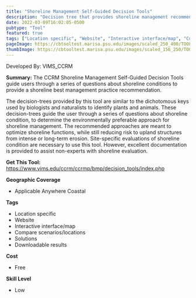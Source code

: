 ```yaml
---
title: "Shoreline Management Self-Guided Decision Tools"
description: "Decision tree that provides shoreline management recommendations"
date: 2022-03-09T16:02:05-0500
pubtype: "Tool"
featured: true
tags: ["Location specific", "Website", "Interactive interface/map", "Compare scenarios/locations", "Solutions", "Downloadable results"]
pageImage: https://cbtooltest.marisa.psu.edu/images/scaled_250_400/TOOLID_18.0_ScreenCapture-1.png
thumbImage: https://cbtooltest.marisa.psu.edu/images/scaled_156_250/TOOLID_18.0_ScreenCapture-1.png
---
```

Developed By: VIMS_CCRM

**Summary:** The CCRM Shoreline Management Self-Guided Decision Tools guide users through a series of questions about shoreline conditions to provide a shoreline best management practice recommendation. 

The decision-trees provided by this tool are similar to the dichotomous keys used by biologists and naturalists to identify plants and animals. These decision-trees guide the user through a series of questions about shoreline condition, to determine the environmentally preferable approach for shoreline management. The recommended approaches are meant to optimize shoreline functions, while still reducing risk to upland structures from intense or long-term erosion. Site-specific evaluations of shoreline condition are necessary to use this tool. However, excellent documentation is provided to assist non-experts with shoreline evaluation.

__**Get This Tool:**__ https://www.vims.edu/ccrm/ccrmp/bmp/decision_tools/index.php

__**Geographic Coverage**__
- Applicable Anywhere Coastal

__**Tags**__
-  Location specific
-  Website
-  Interactive interface/map
-  Compare scenarios/locations
-  Solutions
-  Downloadable results

__**Cost**__
- Free

__**Skill Level**__
- Low
